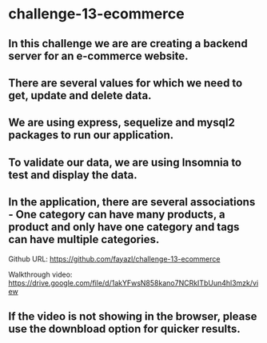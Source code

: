 # challenge-13-ecommerce

## In this challenge we are are creating a backend server for an e-commerce website.

## There are several values for which we need to get, update and delete data.

## We are using express, sequelize and mysql2 packages to run our application.

## To validate our data, we are using Insomnia to test and display the data.

## In the application, there are several associations - One category can have many products, a product and only have one category and tags can have multiple categories.


Github URL: https://github.com/fayazl/challenge-13-ecommerce

Walkthrough video: https://drive.google.com/file/d/1akYFwsN858kano7NCRkITbUun4hl3mzk/view

## If the video is not showing in the browser, please use the downbload option for quicker results.
